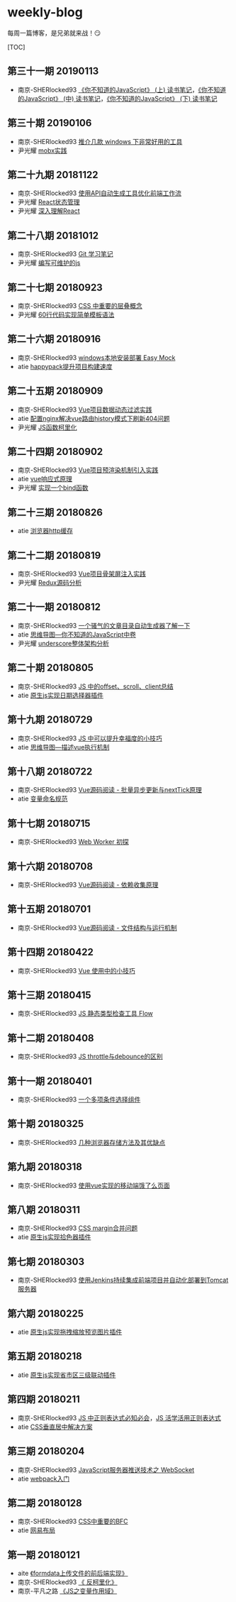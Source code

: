 # weekly-blog

每周一篇博客，是兄弟就来战！😏

[TOC]

## 第三十一期 20190113

- 南京-SHERlocked93 [《你不知道的JavaScript》 \(上\) 读书笔记](https://segmentfault.com/a/1190000017812755)，[《你不知道的JavaScript》 \(中\) 读书笔记](https://segmentfault.com/a/1190000017782625)，[《你不知道的JavaScript》 \(下\) 读书笔记](https://segmentfault.com/a/1190000017812997)

 

## 第三十期 20190106

- 南京-SHERlocked93 [推介几款 windows 下非常好用的工具](https://segmentfault.com/a/1190000017756878)
- 尹光耀 [mobx实践](https://zhuanlan.zhihu.com/p/52502924)



## 第二十九期 20181122

- 南京-SHERlocked93 [使用API自动生成工具优化前端工作流](https://segmentfault.com/a/1190000017108180)
- 尹光耀 [React状态管理](https://github.com/yinguangyao/blog/issues/13)
- 尹光耀 [深入理解React](https://zhuanlan.zhihu.com/p/51895089)

 

## 第二十八期 20181012

- 南京-SHERlocked93 [Git 学习笔记](https://segmentfault.com/a/1190000016665840)
- 尹光耀 [编写可维护的js](http://ygy.online/2018/07/07/%E3%80%8A%E7%BC%96%E5%86%99%E5%8F%AF%E7%BB%B4%E6%8A%A4%E7%9A%84JS%E3%80%8B%E7%AC%94%E8%AE%B0/)



## 第二十七期  20180923

- 南京-SHERlocked93  [CSS 中重要的层叠概念](https://juejin.im/post/5ba4efe36fb9a05cf52ac192)
- 尹光耀 [60行代码实现简单模板语法](https://zhuanlan.zhihu.com/p/51284003)



## 第二十六期  20180916

- 南京-SHERlocked93  [windows本地安装部署 Easy Mock](https://segmentfault.com/a/1190000016401747)
- atie [happypack提升项目构建速度](https://segmentfault.com/a/1190000016418966)



## 第二十五期 20180909

- 南京-SHERlocked93  [Vue项目数据动态过滤实践](https://juejin.im/post/5b9394fff265da0af406ed53)
- atie [配置nginx解决vue路由history模式下刷新404问题](https://segmentfault.com/a/1190000016358990)
- 尹光耀 [JS函数柯里化](https://github.com/yinguangyao/blog/issues/3)



## 第二十四期 20180902

- 南京-SHERlocked93  [Vue项目预渲染机制引入实践](https://juejin.im/post/5b8ba25751882542f25a6cc8)
- atie [vue响应式原理](https://segmentfault.com/a/1190000016333054)
- 尹光耀 [实现一个bind函数](https://github.com/yinguangyao/blog/issues/5)



## 第二十三期 20180826

- atie [浏览器http缓存](https://segmentfault.com/a/1190000016152384)



## 第二十二期 20180819

- 南京-SHERlocked93   [Vue项目骨架屏注入实践](https://segmentfault.com/a/1190000016068682)
- 尹光耀 [Redux源码分析](https://github.com/yinguangyao/blog/issues/6)



## 第二十一期 20180812

- 南京-SHERlocked93   [一个骚气的文章目录自动生成器了解一下](https://segmentfault.com/a/1190000015950560)
- atie [思维导图—你不知道的JavaScript中卷](https://segmentfault.com/a/1190000015996577)
- 尹光耀 [underscore整体架构分析](https://github.com/yinguangyao/blog/issues/7)

## 第二十期 20180805

- 南京-SHERlocked93 [JS 中的offset、scroll、client总结](https://segmentfault.com/a/1190000015961743)
- atie [原生js实现日期选择器插件](https://segmentfault.com/a/1190000015973790)



## 第十九期 20180729

- 南京-SHERlocked93   [JS 中可以提升幸福度的小技巧](https://juejin.im/post/5b51e5d3f265da0f4861143c)
- atie [思维导图—描述vue执行机制](https://segmentfault.com/a/1190000015867323)

##  第十八期 20180722
- 南京-SHERlocked93   [Vue源码阅读 - 批量异步更新与nextTick原理](https://segmentfault.com/a/1190000015698196)
- atie [变量命名规范](https://segmentfault.com/a/1190000014621403)




##  第十七期 20180715
- 南京-SHERlocked93   [Web Worker 初探](https://segmentfault.com/a/1190000015640014)


##  第十六期 20180708
- 南京-SHERlocked93   [Vue源码阅读 - 依赖收集原理](https://segmentfault.com/a/1190000015562213)



##  第十五期 20180701
- 南京-SHERlocked93   [Vue源码阅读 - 文件结构与运行机制](https://segmentfault.com/a/1190000015440980)


##  第十四期 20180422
- 南京-SHERlocked93   [Vue 使用中的小技巧](https://segmentfault.com/a/1190000014527768)



## 第十三期 20180415
- 南京-SHERlocked93 [JS 静态类型检查工具 Flow](https://segmentfault.com/a/1190000014367450)


## 第十二期 20180408
- 南京-SHERlocked93 [JS throttle与debounce的区别](https://segmentfault.com/a/1190000014292298)


## 第十一期 20180401
- 南京-SHERlocked93 [一个多项条件选择组件](https://github.com/SHERlocked93/vue-components-codebase/blob/master/src/components/MultiCondition/index.vue)


## 第十期 20180325
- 南京-SHERlocked93 [几种浏览器存储方法及其优缺点](https://segmentfault.com/a/1190000013896386)

## 第九期 20180318
- 南京-SHERlocked93 [使用vue实现的移动端饿了么页面](https://github.com/SHERlocked93/vue-ele-mobile)

## 第八期 20180311
- 南京-SHERlocked93 [CSS margin合并问题](https://segmentfault.com/a/1190000013735912)
- atie [原生js实现拾色器插件](https://segmentfault.com/a/1190000013653408)

## 第七期 20180303
- 南京-SHERlocked93 [使用Jenkins持续集成前端项目并自动化部署到Tomcat服务器](https://segmentfault.com/a/1190000013481128)


## 第六期 20180225
- atie [原生js实现拖拽缩放预览图片插件](https://segmentfault.com/a/1190000013280033)


## 第五期 20180218
- atie [原生js实现省市区三级联动插件](https://segmentfault.com/a/1190000013267771)

 

## 第四期 20180211
- 南京-SHERlocked93 [JS 中正则表达式必知必会](https://segmentfault.com/a/1190000013267210)，[JS 活学活用正则表达式](https://segmentfault.com/a/1190000013276177)
- atie [CSS垂直居中解决方案](https://segmentfault.com/a/1190000013249094)


## 第三期 20180204
- 南京-SHERlocked93 [JavaScript服务器推送技术之 WebSocket](https://segmentfault.com/a/1190000013131251)
- atie [webpack入门](https://segmentfault.com/a/1190000013075997)

## 第二期 20180128
- 南京-SHERlocked93 [CSS中重要的BFC](https://segmentfault.com/a/1190000013023485)
- atie [网易布局](http://dd597054.wiz03.com/share/s/3tmn1k0rCAMr2-1ECI3ahAEi051hnS1n2kM32EchJ01feU9X)

## 第一期 20180121
- aite [《formdata上传文件的前后端实现》](https://segmentfault.com/a/1190000012918178)
- 南京-SHERlocked93 [《 反柯里化》](https://segmentfault.com/a/1190000012912503)
- 南京-平凡之路 [《JS之变量作用域》](https://sheldon22.github.io/2018/01/16/JS%E4%B9%8B%E5%8F%98%E9%87%8F%E4%BD%9C%E7%94%A8%E5%9F%9F/)
